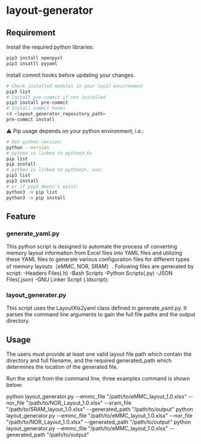 # layout-generator

## Requirement

Install the required python libraries:
```sh
pip3 install openpyxl
pip3 insatll pyyaml
```

Install commit hooks before updating your changes.
```sh
# Check installed modules in your local environment
pip3 list
# Install pre-commit if not installed
pip3 install pre-commit
# Install commit hooks
cd <layout_generator_repository_path>
pre-commit install
```

⚠ Pip usage depends on your python environment, i.e.:
```sh
# Get python version:
python --version
# python is linked to python3.6+
pip list
pip install
# python is linked to python2+, use:
pip3 list
pip3 install
# or if pip3 doesn't exist:
python3 -m pip list
python3 -m pip install
```

## Feature

### generate_yaml.py

This python script is designed to automate the process of converting memory layout information from Excel files into YAML files and utilizing these YAML files to generate various configuration files for different types of memory layouts（eMMC, NOR, SRAM）.
Following files are generated by script:
-Headers Files(.h)
-Bash Scripts
-Python Scripts(.py)
-JSON Files(.json)
-GNU Linker Script (.ldscript):

### layout_generater.py

This script uses the LayoutXls2yaml class defined in generate_yaml.py. It parses the command line arguments to gain the full file paths and the output directory.

## Usage

The users must provide at least one valid layout file path which contain the directory and full filename, and the required generated_path which determines the location of the generated file.

Run the script from the command line, three examples command is shown below:

python layout_generator.py --emmc_file "/path/to/eMMC_layout_1.0.xlsx" --nor_file "/path/to/NOR_Layout_1.0.xlsx" --sram_file "/path/to/SRAM_layout_1.0.xlsx" --generated_path "/path/to/output"
python layout_generator.py --emmc_file "/path/to/eMMC_layout_1.0.xlsx" --nor_file "/path/to/NOR_Layout_1.0.xlsx" --generated_path "/path/to/output"
python layout_generator.py --emmc_file "/path/to/eMMC_layout_1.0.xlsx" --generated_path "/path/to/output"
